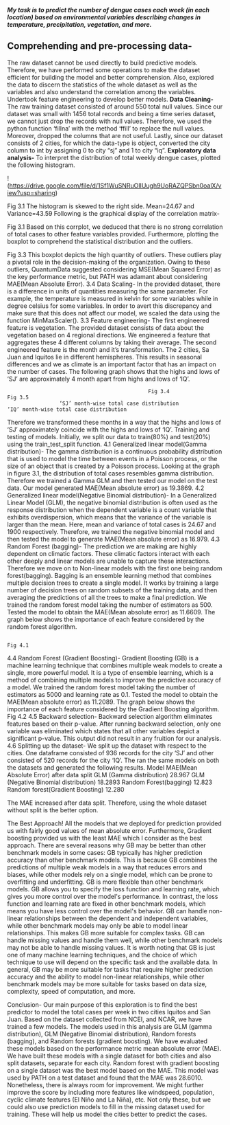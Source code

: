 ***My task is to predict the number of dengue cases each week (in each location) based on environmental variables describing changes in temperature, precipitation, vegetation, and more.***

## **Comprehending and pre-processing data-**
The raw dataset cannot be used directly to build predictive models. Therefore, we have performed some operations to make the dataset efficient for building the model and better comprehension. Also,  explored the data to discern the statistics of the whole dataset as well as the variables and also understand the correlation among the variables. Undertook feature engineering to develop better models.
**Data Cleaning-**
The raw training dataset consisted of around 550 total null values. Since our dataset was small with 1456 total records and being a time series dataset, we cannot just drop the records with null values. Therefore, we used the python function ‘fillna’ with the method ‘ffill’ to replace the null values. Moreover, dropped the columns that are not useful.
Lastly, since our dataset consists of 2 cities, for which the data-type is object, converted the city column to int by assigning 0 to city “sj” and 1 to city “iq”.
**Exploratory data analysis-**
To interpret the distribution of total weekly dengue cases, plotted the following histogram.

!(https://drive.google.com/file/d/1Sf1WuSNRuOlIUugh9UoRAZQPSbn0oalX/view?usp=sharing)

Fig 3.1
The histogram is skewed to the right side. Mean=24.67 and Variance=43.59
Following is the graphical display of the correlation matrix-

Fig 3.1
Based on this corrplot, we deduced that there is no strong correlation of total cases to other feature variables provided.
Furthermore, plotting the boxplot to comprehend the statistical distribution and the outliers. 

Fig 3.3
This boxplot depicts the high quantity of outliers. These outliers play a pivotal role in the decision-making of the organization. Owing to these outliers, QuantumData suggested considering MSE(Mean Squared Error) as the key performance metric, but PATH was adamant about considering MAE(Mean Absolute Error).
3.4 Data Scaling-
In the provided dataset, there is a difference in units of quantities measuring the same parameter. For example, the temperature is measured in kelvin for some variables while in degree celsius for some variables. In order to avert this discrepancy and make sure that this does not affect our model, we scaled the data using the function MinMaxScaler().
3.3 Feature engineering-
The first engineered feature is vegetation. The provided dataset consists of data about the vegetation based on 4 regional directions. We engineered a feature that aggregates these 4 different columns by taking their average.
The second engineered feature is the month and it’s transformation. The 2 cities, Sa Juan and Iquitos lie in different hemispheres. This results in seasonal differences and we as climate is an important factor that has an impact on the number of cases. The following graph shows that the highs and lows of ‘SJ’ are approximately 4 month apart from highs and lows of ‘IQ’.

                                                  Fig 3.4                                                                              Fig 3.5
                     ‘SJ’ month-wise total case distribution                   ‘IQ’ month-wise total case distribution
Therefore we transformed these months in a way that the highs and lows of ‘SJ’ approximately coincide with the highs and lows of ‘IQ’.
 Training and testing of models.
Initially, we split our data to train(80%) and test(20%) using the train_test_split function.
4.1 Generalized linear model(Gamma distribution)-
The gamma distribution is a continuous probability distribution that is used to model the time between events in a Poisson process, or the size of an object that is created by a Poisson process. Looking at the graph in figure 3.1, the distribution of total cases resembles gamma distribution. Therefore we trained a Gamma GLM and then tested our model on the test data. Our model generated MAE(Mean absolute error) as 19.3869.
4.2  Generalized linear model(Negative Binomial distribution)-
In a Generalized Linear Model (GLM), the negative binomial distribution is often used as the response distribution when the dependent variable is a count variable that exhibits overdispersion, which means that the variance of the variable is larger than the mean. Here, mean and variance of total cases is 24.67 and 1900 respectively. Therefore, we trained the negative binomial model and then tested the model to generate MAE(Mean absolute error) as 16.979.
4.3 Random Forest (bagging)-
The prediction we are making are highly dependent on climatic factors. These climatic factors interact with each other deeply and linear models are unable to capture these interactions. Therefore we move on to Non-linear models with the first one being random forest(bagging). Bagging is an ensemble learning method that combines multiple decision trees to create a single model. It works by training a large number of decision trees on random subsets of the training data, and then averaging the predictions of all the trees to make a final prediction. We trained the random forest model taking the number of estimators as 500. Tested the model to obtain the MAE(Mean absolute error) as 11.6609. The graph below shows the importance of each feature considered by the random forest algorithm.  

                                                                                 Fig 4.1
4.4 Random Forest (Gradient Boosting)-
Gradient Boosting (GB) is a machine learning technique that combines multiple weak models to create a single, more powerful model. It is a type of ensemble learning, which is a method of combining multiple models to improve the predictive accuracy of a model. We trained the random forest model taking the number of estimators as 5000 and learning rate as 0.1. Tested the model to obtain the MAE(Mean absolute error) as 11.2089.
The graph below shows the importance of each feature considered by the Gradient Boosting algorithm. 
Fig 4.2
4.5 Backward selection-
Backward selection algorithm eliminates features based on their p-value. After running backward selection, only one variable was eliminated which states that all other variables depict a significant p-value. This output did not result in any fruition for our analysis.
4.6 Splitting up the dataset-
We split up the dataset with respect to the cities. One dataframe consisted of 936 records for the city  ‘SJ’ and other consisted of 520 records for the city ‘IQ’.  The ran the same models on both the datasets and generated the following results.
Model
MAE(Mean Absolute Error) after data split
GLM (Gamma distribution)
28.967
GLM (Negative Binomial distribution)
18.2893
Random Forest(bagging)
12.823
Random forest(Gradient Boosting)
12.280

The MAE increased after data split. Therefore, using the whole dataset without split is the better option.

 The Best Approach!
All the models that we deployed for prediction provided us with fairly good values of mean absolute error. Furthermore, Gradient boosting provided us with the least MAE which I consider as the best approach. 
There are several reasons why GB may be better than other benchmark models in some cases:
GB typically has higher prediction accuracy than other benchmark models. This is because GB combines the predictions of multiple weak models in a way that reduces errors and biases, while other models rely on a single model, which can be prone to overfitting and underfitting.
GB is more flexible than other benchmark models. GB allows you to specify the loss function and learning rate, which gives you more control over the model's performance. In contrast, the loss function and learning rate are fixed in other benchmark models, which means you have less control over the model's behavior.
GB can handle non-linear relationships between the dependent and independent variables, while other benchmark models may only be able to model linear relationships. This makes GB more suitable for complex tasks.
GB can handle missing values and handle them well, while other benchmark models may not be able to handle missing values.
It is worth noting that GB is just one of many machine learning techniques, and the choice of which technique to use will depend on the specific task and the available data. In general, GB may be more suitable for tasks that require higher prediction accuracy and the ability to model non-linear relationships, while other benchmark models may be more suitable for tasks based on data size, complexity, speed of computation, and more.

 Conclusion-
Our main purpose of this exploration is to find the best predictor to model the total cases per week in two cities Iquitos and San Juan. Based on the dataset collected from NCEI, and NCAR, we have trained a few models. The models used in this analysis are GLM (gamma distribution), GLM (Negative Binomial distribution), Random forests (bagging), and Random forests (gradient boosting). We have evaluated these models based on the performance metric mean absolute error (MAE). We have built these models with a single dataset for both cities and also split datasets, separate for each city. Random forest with gradient boosting on a single dataset was the best model based on the MAE. 
This model was used by PATH on a test dataset and found that the MAE was 28.6010. Nonetheless, there is always room for improvement. We might further improve the score by including more features like windspeed, population, cyclic climate features (El Niño and La Niña), etc. Not only these, but we could also use prediction models to fill in the missing dataset used for training. These will help us model the cities better to predict the cases.
